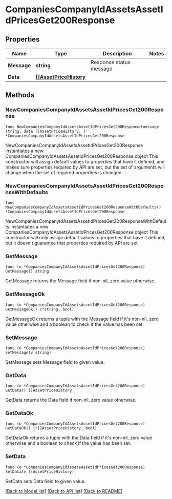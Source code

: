 # CompaniesCompanyIdAssetsAssetIdPricesGet200Response

## Properties

Name | Type | Description | Notes
------------ | ------------- | ------------- | -------------
**Message** | **string** | Response status message | 
**Data** | [**[]AssetPriceHistory**](AssetPriceHistory.md) |  | 

## Methods

### NewCompaniesCompanyIdAssetsAssetIdPricesGet200Response

`func NewCompaniesCompanyIdAssetsAssetIdPricesGet200Response(message string, data []AssetPriceHistory, ) *CompaniesCompanyIdAssetsAssetIdPricesGet200Response`

NewCompaniesCompanyIdAssetsAssetIdPricesGet200Response instantiates a new CompaniesCompanyIdAssetsAssetIdPricesGet200Response object
This constructor will assign default values to properties that have it defined,
and makes sure properties required by API are set, but the set of arguments
will change when the set of required properties is changed

### NewCompaniesCompanyIdAssetsAssetIdPricesGet200ResponseWithDefaults

`func NewCompaniesCompanyIdAssetsAssetIdPricesGet200ResponseWithDefaults() *CompaniesCompanyIdAssetsAssetIdPricesGet200Response`

NewCompaniesCompanyIdAssetsAssetIdPricesGet200ResponseWithDefaults instantiates a new CompaniesCompanyIdAssetsAssetIdPricesGet200Response object
This constructor will only assign default values to properties that have it defined,
but it doesn't guarantee that properties required by API are set

### GetMessage

`func (o *CompaniesCompanyIdAssetsAssetIdPricesGet200Response) GetMessage() string`

GetMessage returns the Message field if non-nil, zero value otherwise.

### GetMessageOk

`func (o *CompaniesCompanyIdAssetsAssetIdPricesGet200Response) GetMessageOk() (*string, bool)`

GetMessageOk returns a tuple with the Message field if it's non-nil, zero value otherwise
and a boolean to check if the value has been set.

### SetMessage

`func (o *CompaniesCompanyIdAssetsAssetIdPricesGet200Response) SetMessage(v string)`

SetMessage sets Message field to given value.


### GetData

`func (o *CompaniesCompanyIdAssetsAssetIdPricesGet200Response) GetData() []AssetPriceHistory`

GetData returns the Data field if non-nil, zero value otherwise.

### GetDataOk

`func (o *CompaniesCompanyIdAssetsAssetIdPricesGet200Response) GetDataOk() (*[]AssetPriceHistory, bool)`

GetDataOk returns a tuple with the Data field if it's non-nil, zero value otherwise
and a boolean to check if the value has been set.

### SetData

`func (o *CompaniesCompanyIdAssetsAssetIdPricesGet200Response) SetData(v []AssetPriceHistory)`

SetData sets Data field to given value.



[[Back to Model list]](../README.md#documentation-for-models) [[Back to API list]](../README.md#documentation-for-api-endpoints) [[Back to README]](../README.md)


